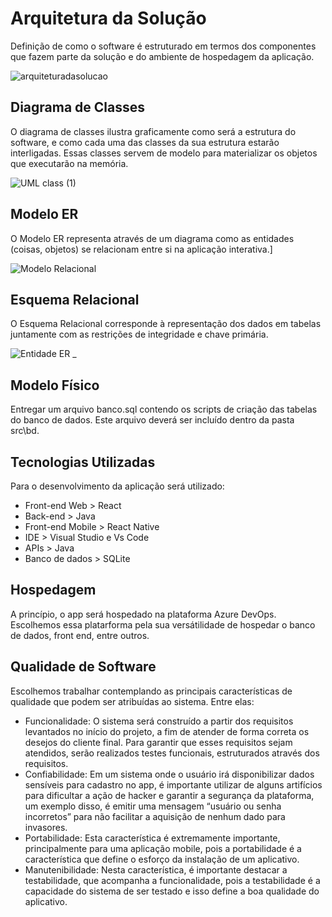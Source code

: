# Arquitetura da Solução

Definição de como o software é estruturado em termos dos componentes que fazem parte da solução e do ambiente de hospedagem da aplicação.

![arquiteturadasolucao](https://user-images.githubusercontent.com/113313108/189557419-f01849ac-9a4f-46c7-973d-c36d22cf2961.jpeg)

## Diagrama de Classes

O diagrama de classes ilustra graficamente como será a estrutura do software, e como cada uma das classes da sua estrutura estarão interligadas. Essas classes servem de modelo para materializar os objetos que executarão na memória.

![UML class (1)](https://user-images.githubusercontent.com/78181968/196006890-e5172d6f-e795-430a-acf9-740b8aafb276.jpeg)

## Modelo ER

O Modelo ER representa através de um diagrama como as entidades (coisas, objetos) se relacionam entre si na aplicação interativa.]

![Modelo Relacional](https://user-images.githubusercontent.com/113313108/196006541-fbca7b72-00bb-4889-a3eb-300330664270.jpeg)

## Esquema Relacional

O Esquema Relacional corresponde à representação dos dados em tabelas juntamente com as restrições de integridade e chave primária.
 
![Entidade ER _  ](https://user-images.githubusercontent.com/113313108/196006458-136b3392-dd23-4025-b7f8-e1f9989b80e7.jpeg)

## Modelo Físico

Entregar um arquivo banco.sql contendo os scripts de criação das tabelas do banco de dados. Este arquivo deverá ser incluído dentro da pasta src\bd.

## Tecnologias Utilizadas

Para o desenvolvimento da aplicação será utilizado:
* Front-end Web >  React
* Back-end > Java
* Front-end Mobile > React Native
* IDE > Visual Studio e Vs Code
* APIs > Java
* Banco de dados > SQLite 

## Hospedagem

A princípio, o app será hospedado na plataforma Azure DevOps.
Escolhemos essa platarforma pela sua versátilidade de hospedar o banco de dados, front end, entre outros. 

## Qualidade de Software

Escolhemos trabalhar contemplando as principais características de qualidade que podem ser atribuídas ao sistema. Entre elas: 

* Funcionalidade: O sistema será construído a partir dos requisitos levantados no início do projeto, a fim de atender de forma correta os desejos do cliente final. Para garantir que esses requisitos sejam atendidos, serão realizados testes funcionais, estruturados através dos requisitos. 
* Confiabilidade: Em um sistema onde o usuário irá disponibilizar dados sensíveis para cadastro no app, é importante utilizar de alguns artifícios para dificultar a ação de hacker e garantir a segurança da plataforma, um exemplo disso, é emitir uma mensagem “usuário ou senha incorretos” para não facilitar a aquisição de nenhum dado para invasores.  
* Portabilidade: Esta característica é extremamente importante, principalmente para uma aplicação mobile, pois a portabilidade é a característica que define o esforço da instalação de um aplicativo. 
* Manutenibilidade: Nesta característica, é importante destacar a testabilidade, que acompanha a funcionalidade, pois a testabilidade é a capacidade do sistema de ser testado e isso define a boa qualidade do aplicativo.
